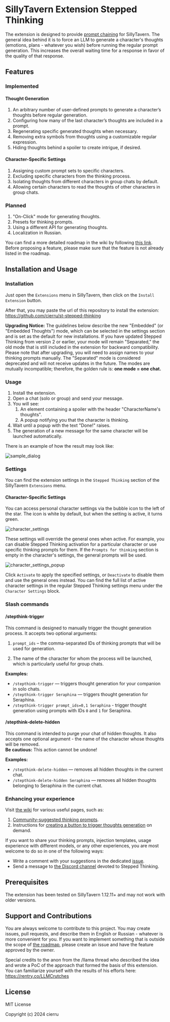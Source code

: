 # SillyTavern Extension Stepped Thinking

The extension is designed to provide [prompt chaining](https://www.promptingguide.ai/techniques/prompt_chaining) for SillyTavern. The general idea behind
it is to force an LLM to generate a character's thoughts (emotions, plans - whatever you wish) before running the
regular
prompt generation. This increases the overall waiting time for a response in favor of the quality of that response.

## Features

### Implemented

#### Thought Generation
1. An arbitrary number of user-defined prompts to generate a character’s thoughts before regular generation.
2. Configuring how many of the last character’s thoughts are included in a prompt.
3. Regenerating specific generated thoughts when necessary.
4. Removing extra symbols from thoughts using a customizable regular expression.
5. Hiding thoughts behind a spoiler to create intrigue, if desired.

#### Character-Specific Settings
1. Assigning custom prompt sets to specific characters.
2. Excluding specific characters from the thinking process.
3. Isolating thoughts from different characters in group chats by default.
4. Allowing certain characters to read the thoughts of other characters in group chats.

### Planned

1. "On-Click" mode for generating thoughts.
2. Presets for thinking prompts.
3. Using a different API for generating thoughts.
4. Localization in Russian.

You can find a more detailed roadmap in the wiki by following [this link](https://github.com/cierru/st-stepped-thinking/wiki/Roadmap).
Before proposing a feature, please make sure that the feature is not already listed in the roadmap.

## Installation and Usage

### Installation

Just open the `Extensions` menu in SillyTavern, then click on the `Install Extension` button.

After that, you may paste the url of this repository to install the
extension: https://github.com/cierru/st-stepped-thinking

**Upgrading Notice:** The guidelines below describe the new "Embedded" (or "Embedded Thoughts") mode, which can be selected in the
settings section and is set as the default for new installations. If you have updated Stepped Thinking from version 2 or
earlier, your mode will remain "Separated," the old mode that is still included in the extension for backward
compatibility. Please note that after upgrading, you will need to assign names to your thinking prompts manually. The
"Separated" mode is considered deprecated and will not receive updates in the future. The modes are mutually
incompatible; therefore, the golden rule is: **one mode = one chat.**

### Usage

1. Install the extension.
2. Open a chat (solo or group) and send your message.
3. You will see:
    1. An element containing a spoiler with the header "CharacterName's thoughts".
    2. A popup notifying you that the character is thinking.
4. Wait until a popup with the text "Done!" raises.
5. The generation of a new message for the same character will be launched automatically.

There is an example of how the result may look like:

![sample_dialog](https://github.com/user-attachments/assets/033532f9-81b0-4082-88ed-9955b62dc83a)

### Settings

You can find the extension settings in the `Stepped Thinking` section of the SillyTavern `Extensions` menu.

#### Character-Specific Settings

You can access personal character settings via the bubble icon to the left of the star. The
icon is white by default, but when the setting is active, it turns green.

![character_settings](https://github.com/user-attachments/assets/f6839807-733d-4abe-91f7-c28cbf336716)

These settings will override the general ones when active. For example, you can disable Stepped Thinking activation for
a particular character or use specific thinking prompts for them. If the `Prompts for thinking` section is empty in the
character's settings, the general prompts will be used.

![character_settings_popup](https://github.com/user-attachments/assets/133a8f71-4f7c-41ce-b23a-4a06150d1f8a)

Click `Activate` to apply the specified settings, or `Deactivate` to disable them and use the general ones instead. You
can find the full list of active character settings in the regular Stepped Thinking settings menu under the `Character
Settings` block.

### Slash commands

#### /stepthink-trigger

This command is designed to manually trigger the thought generation process. It accepts two optional arguments:

1. `prompt_ids` – the comma-separated IDs of thinking prompts that will be used for generation.

2. The name of the character for whom the process will be launched, which is particularly useful for group chats.

**Examples:**

- `/stepthink-trigger` — triggers thought generation for your companion in solo chats.
- `/stepthink-trigger Seraphina` — triggers thought generation for Seraphina.
- `/stepthink-trigger prompt_ids=0,1 Seraphina` - trigger thought generation using prompts with IDs `0` and `1` for
  Seraphina.

#### /stepthink-delete-hidden

This command is intended to purge your chat of hidden thoughts. It also accepts one optional argument - the name
of the character whose thoughts will be removed.  
**Be cautious:** This action cannot be undone!

**Examples:**

- `/stepthink-delete-hidden` — removes all hidden thoughts in the current chat.
- `/stepthink-delete-hidden Seraphina` — removes all hidden thoughts belonging to Seraphina in the current chat.

### Enhancing your experience

Visit [the wiki](https://github.com/cierru/st-stepped-thinking/wiki) for various useful pages, such as:

1. [Community-suggested thinking prompts](https://github.com/cierru/st-stepped-thinking/wiki/Prompts-for-thinking).
2. Instructions
   for [creating a button to trigger thoughts generation](https://github.com/cierru/st-stepped-thinking/wiki/Creating-a-button-to-generate-thoughts-on-demand)
   on demand.

If you want to share your thinking prompts, injection templates, usage experience with different models, or any other
experiences, you are most welcome to do so in one of the following ways:

* Write a comment with your suggestions in the dedicated [issue](https://github.com/cierru/st-stepped-thinking/issues/11).
* Send a message to [the Discord channel](https://discord.com/channels/1100685673633153084/1295009159225282580) devoted
  to Stepped Thinking.

## Prerequisites

The extension has been tested on SillyTavern 1.12.11+ and may not work with older versions.

## Support and Contributions

You are always welcome to contribute to this project. You may create issues, pull requests,
and describe them in English or Russian - whatever is more convenient for you. If you want to implement something that
is outside the scope of [the roadmap](https://github.com/cierru/st-stepped-thinking/wiki/Roadmap), please create an issue and have the feature approved by the owner.

Special credits to the anon from the /llama thread who described the idea and wrote a PoC of the approach that formed
the basis of this extension. You can familiarize yourself with the results of his efforts
here: https://rentry.co/LLMCrutches

## License

MIT License

Copyright (c) 2024 cierru
